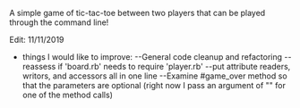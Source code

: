 A simple game of tic-tac-toe between two players that can be played through the
command line!

Edit: 11/11/2019
- things I would like to improve:
--General code cleanup and refactoring
--reassess if 'board.rb' needs to require 'player.rb'
--put attribute readers, writors, and accessors all in one line
--Examine #game_over method so that the parameters are optional (right now I pass an argument of "" for one of the method calls)
